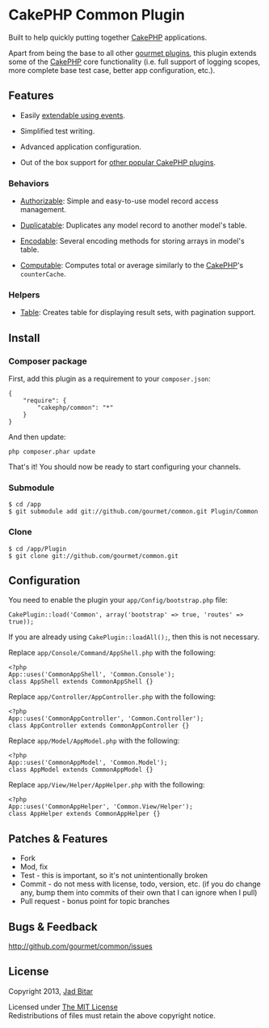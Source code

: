 # CakePHP Common Plugin

Built to help quickly putting together [CakePHP][cakephp] applications.

Apart from being the base to all other [gourmet plugins][gourmet], this plugin
extends some of the [CakePHP][cakephp] core functionality (i.e. full support of
logging scopes, more complete base test case, better app configuration, etc.).

## Features

* Easily [extendable using events](wiki/Events).

* Simplified test writing.

* Advanced application configuration.

* Out of the box support for [other popular CakePHP plugins](wiki/Other-Popular-Plugins).

### Behaviors

* [Authorizable](wiki/Authorizable-Behavior): Simple and easy-to-use model record access management.

* [Duplicatable](wiki/Duplicatable-Behavior): Duplicates any model record to another model's table.

* [Encodable](wiki/Encodable-Behavior): Several encoding methods for storing arrays in model's table.

* [Computable](wiki/Computable-Behavior): Computes total or average similarly to the [CakePHP][cakephp]'s `counterCache`.

### Helpers

* [Table](wiki/Table-Helper): Creates table for displaying result sets, with pagination support.

## Install

### Composer package

First, add this plugin as a requirement to your `composer.json`:

	{
		"require": {
			"cakephp/common": "*"
		}
	}

And then update:

	php composer.phar update

That's it! You should now be ready to start configuring your channels.

### Submodule

	$ cd /app
	$ git submodule add git://github.com/gourmet/common.git Plugin/Common

### Clone

	$ cd /app/Plugin
	$ git clone git://github.com/gourmet/common.git

## Configuration

You need to enable the plugin your `app/Config/bootstrap.php` file:

	CakePlugin::load('Common', array('bootstrap' => true, 'routes' => true));

If you are already using `CakePlugin::loadAll();`, then this is not necessary.

Replace `app/Console/Command/AppShell.php` with the following:

	<?php
	App::uses('CommonAppShell', 'Common.Console');
	class AppShell extends CommonAppShell {}

Replace `app/Controller/AppController.php` with the following:

	<?php
	App::uses('CommonAppController', 'Common.Controller');
	class AppController extends CommonAppController {}

Replace `app/Model/AppModel.php` with the following:

	<?php
	App::uses('CommonAppModel', 'Common.Model');
	class AppModel extends CommonAppModel {}

Replace `app/View/Helper/AppHelper.php` with the following:

	<?php
	App::uses('CommonAppHelper', 'Common.View/Helper');
	class AppHelper extends CommonAppHelper {}

## Patches & Features

* Fork
* Mod, fix
* Test - this is important, so it's not unintentionally broken
* Commit - do not mess with license, todo, version, etc. (if you do change any, bump them into commits of their own that I can ignore when I pull)
* Pull request - bonus point for topic branches

## Bugs & Feedback

http://github.com/gourmet/common/issues

## License

Copyright 2013, [Jad Bitar][jadbio]

Licensed under [The MIT License][mit]<br/>
Redistributions of files must retain the above copyright notice.

[cakephp]:http://cakephp.org
[gourmet]:http://github.com/gourmet
[jadbio]:http://jadb.io
[mit]:http://www.opensource.org/licenses/mit-license.php
